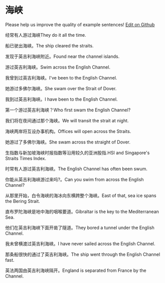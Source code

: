 # 海峡

Please help us improve the quality of example sentences! [Edit on Github](https://github.com/jiyushe/jiyu-example-sentence-source/blob/main/chinese/haixia.md)

<p><span class="chinese">经常有人游过海峡</span><span class="english">They do it all the time.</span></p>

<p><span class="chinese">船已驶出海峡。</span><span class="english">The ship cleared the straits.</span></p>

<p><span class="chinese">发现于英吉利海峡附近。</span><span class="english">Found near the channel islands.</span></p>

<p><span class="chinese">游过英吉利海峡。</span><span class="english">Swim across the English Channel.</span></p>

<p><span class="chinese">我曾到过英吉利海峡。</span><span class="english">I've been to the English Channel.</span></p>

<p><span class="chinese">她游过多佛尔海峡。</span><span class="english">She swam over the Strait of Dover.</span></p>

<p><span class="chinese">我到过英吉利海峡。</span><span class="english">I have been to the English Channel.</span></p>

<p><span class="chinese">第一个游过英吉利海峡？</span><span class="english">Who first swam the English Channel?</span></p>

<p><span class="chinese">我们将在夜间通过那个海峡。</span><span class="english">We will transit the strait at night.</span></p>

<p><span class="chinese">海峡两岸将互设办事机构。</span><span class="english">Offices will open across the Straits.</span></p>

<p><span class="chinese">她游过了多佛尔海峡。</span><span class="english">She swam across the straight of Dover.</span></p>

<p><span class="chinese">生指数与新加坡海峡时报指数等沿用较久的亚洲股指.</span><span class="english">HSI and Singapore's Straits Times Index.</span></p>

<p><span class="chinese">时常有人游过英吉利海峡。</span><span class="english">The English Channel has often been swum.</span></p>

<p><span class="chinese">你能从英吉利海峡游过来吗?。</span><span class="english">Can you swim from across the English Channel?</span></p>

<p><span class="chinese">从那里开始，白令海峡的海冰向东横跨整个海峡。</span><span class="english">East of that, sea ice spans the Bering Strait.</span></p>

<p><span class="chinese">直布罗陀海峡是地中海的咽喉要道。</span><span class="english">Gibraltar is the key to the Mediterranean Sea.</span></p>

<p><span class="chinese">他们在英吉利海峡下面开凿了隧道。</span><span class="english">They bored a tunnel under the English Channel.</span></p>

<p><span class="chinese">我未曾横渡过英吉利海峡。</span><span class="english">I have never sailed across the English Channel.</span></p>

<p><span class="chinese">那条船很快的通过了英吉利海峡。</span><span class="english">The ship went through the English Channel fast.</span></p>

<p><span class="chinese">英法两国由英吉利海峡隔开。</span><span class="english">England is separated from France by the Channel.</span></p>


